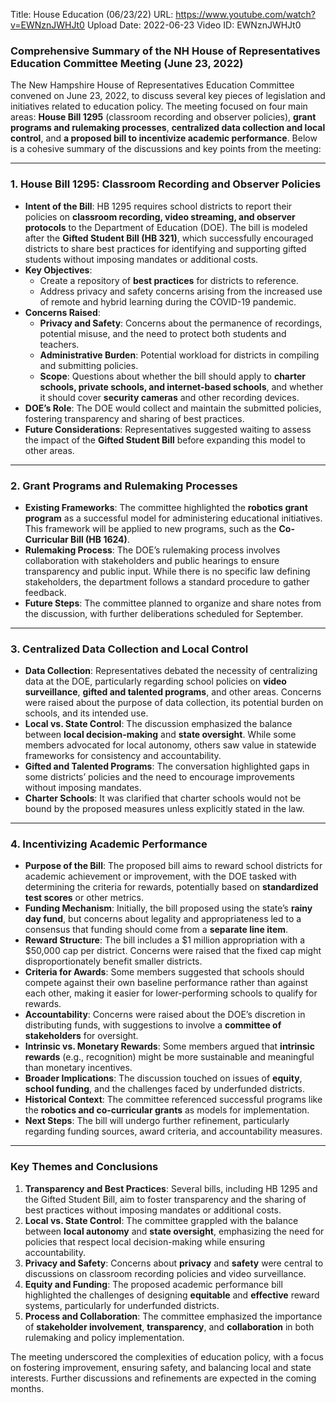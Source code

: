 Title: House Education (06/23/22)
URL: https://www.youtube.com/watch?v=EWNznJWHJt0
Upload Date: 2022-06-23
Video ID: EWNznJWHJt0

### Comprehensive Summary of the NH House of Representatives Education Committee Meeting (June 23, 2022)

The New Hampshire House of Representatives Education Committee convened on June 23, 2022, to discuss several key pieces of legislation and initiatives related to education policy. The meeting focused on four main areas: **House Bill 1295** (classroom recording and observer policies), **grant programs and rulemaking processes**, **centralized data collection and local control**, and **a proposed bill to incentivize academic performance**. Below is a cohesive summary of the discussions and key points from the meeting:

---

### 1. **House Bill 1295: Classroom Recording and Observer Policies**
   - **Intent of the Bill**: HB 1295 requires school districts to report their policies on **classroom recording, video streaming, and observer protocols** to the Department of Education (DOE). The bill is modeled after the **Gifted Student Bill (HB 321)**, which successfully encouraged districts to share best practices for identifying and supporting gifted students without imposing mandates or additional costs.
   - **Key Objectives**:  
     - Create a repository of **best practices** for districts to reference.  
     - Address privacy and safety concerns arising from the increased use of remote and hybrid learning during the COVID-19 pandemic.  
   - **Concerns Raised**:  
     - **Privacy and Safety**: Concerns about the permanence of recordings, potential misuse, and the need to protect both students and teachers.  
     - **Administrative Burden**: Potential workload for districts in compiling and submitting policies.  
     - **Scope**: Questions about whether the bill should apply to **charter schools, private schools, and internet-based schools**, and whether it should cover **security cameras** and other recording devices.  
   - **DOE’s Role**: The DOE would collect and maintain the submitted policies, fostering transparency and sharing of best practices.  
   - **Future Considerations**: Representatives suggested waiting to assess the impact of the **Gifted Student Bill** before expanding this model to other areas.

---

### 2. **Grant Programs and Rulemaking Processes**
   - **Existing Frameworks**: The committee highlighted the **robotics grant program** as a successful model for administering educational initiatives. This framework will be applied to new programs, such as the **Co-Curricular Bill (HB 1624)**.  
   - **Rulemaking Process**: The DOE’s rulemaking process involves collaboration with stakeholders and public hearings to ensure transparency and public input. While there is no specific law defining stakeholders, the department follows a standard procedure to gather feedback.  
   - **Future Steps**: The committee planned to organize and share notes from the discussion, with further deliberations scheduled for September.

---

### 3. **Centralized Data Collection and Local Control**
   - **Data Collection**: Representatives debated the necessity of centralizing data at the DOE, particularly regarding school policies on **video surveillance**, **gifted and talented programs**, and other areas. Concerns were raised about the purpose of data collection, its potential burden on schools, and its intended use.  
   - **Local vs. State Control**: The discussion emphasized the balance between **local decision-making** and **state oversight**. While some members advocated for local autonomy, others saw value in statewide frameworks for consistency and accountability.  
   - **Gifted and Talented Programs**: The conversation highlighted gaps in some districts’ policies and the need to encourage improvements without imposing mandates.  
   - **Charter Schools**: It was clarified that charter schools would not be bound by the proposed measures unless explicitly stated in the law.

---

### 4. **Incentivizing Academic Performance**
   - **Purpose of the Bill**: The proposed bill aims to reward school districts for academic achievement or improvement, with the DOE tasked with determining the criteria for rewards, potentially based on **standardized test scores** or other metrics.  
   - **Funding Mechanism**: Initially, the bill proposed using the state’s **rainy day fund**, but concerns about legality and appropriateness led to a consensus that funding should come from a **separate line item**.  
   - **Reward Structure**: The bill includes a $1 million appropriation with a $50,000 cap per district. Concerns were raised that the fixed cap might disproportionately benefit smaller districts.  
   - **Criteria for Awards**: Some members suggested that schools should compete against their own baseline performance rather than against each other, making it easier for lower-performing schools to qualify for rewards.  
   - **Accountability**: Concerns were raised about the DOE’s discretion in distributing funds, with suggestions to involve a **committee of stakeholders** for oversight.  
   - **Intrinsic vs. Monetary Rewards**: Some members argued that **intrinsic rewards** (e.g., recognition) might be more sustainable and meaningful than monetary incentives.  
   - **Broader Implications**: The discussion touched on issues of **equity**, **school funding**, and the challenges faced by underfunded districts.  
   - **Historical Context**: The committee referenced successful programs like the **robotics and co-curricular grants** as models for implementation.  
   - **Next Steps**: The bill will undergo further refinement, particularly regarding funding sources, award criteria, and accountability measures.

---

### **Key Themes and Conclusions**
1. **Transparency and Best Practices**: Several bills, including HB 1295 and the Gifted Student Bill, aim to foster transparency and the sharing of best practices without imposing mandates or additional costs.  
2. **Local vs. State Control**: The committee grappled with the balance between **local autonomy** and **state oversight**, emphasizing the need for policies that respect local decision-making while ensuring accountability.  
3. **Privacy and Safety**: Concerns about **privacy** and **safety** were central to discussions on classroom recording policies and video surveillance.  
4. **Equity and Funding**: The proposed academic performance bill highlighted the challenges of designing **equitable** and **effective** reward systems, particularly for underfunded districts.  
5. **Process and Collaboration**: The committee emphasized the importance of **stakeholder involvement**, **transparency**, and **collaboration** in both rulemaking and policy implementation.

The meeting underscored the complexities of education policy, with a focus on fostering improvement, ensuring safety, and balancing local and state interests. Further discussions and refinements are expected in the coming months.